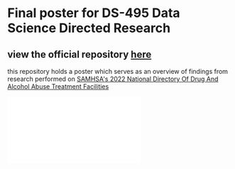 # Final poster for DS-495 Data Science Directed Research

## view the official repository [here](https://github.com/NSF-ALL-SPICE-Alliance/geo-facility-ml)

this repository holds a poster which serves as an overview of findings from research performed on [SAMHSA's 2022 National Directory Of Drug And Alcohol Abuse Treatment Facilities](https://www.samhsa.gov/data/report/national-directory-of-drug-and-alcohol-abuse-treatment-facilities)
<br>


![POSTER](final_poster_ds495.pdf)
